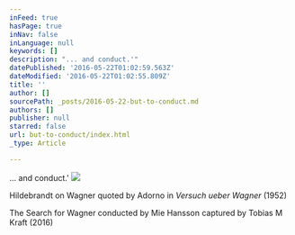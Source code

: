 ```yaml
---
inFeed: true
hasPage: true
inNav: false
inLanguage: null
keywords: []
description: "... and conduct.'"
datePublished: '2016-05-22T01:02:59.563Z'
dateModified: '2016-05-22T01:02:55.809Z'
title: ''
author: []
sourcePath: _posts/2016-05-22-but-to-conduct.md
authors: []
publisher: null
starred: false
url: but-to-conduct/index.html
_type: Article

---
```

... and conduct.'
![](https://the-grid-user-content.s3-us-west-2.amazonaws.com/ab691791-cc96-45e4-8f95-b8e969d87b29.jpg)

Hildebrandt on Wagner quoted by Adorno in _Versuch ueber Wagner_ (1952)

The Search for Wagner conducted by Mie Hansson captured by Tobias M Kraft (2016)